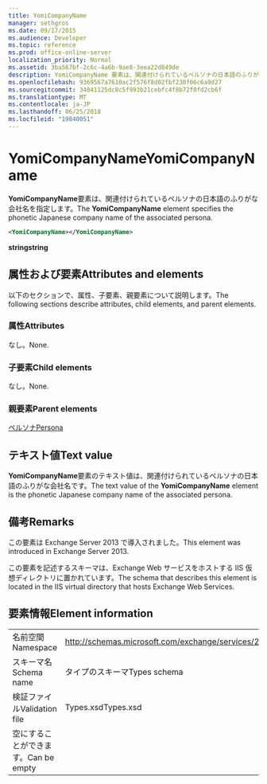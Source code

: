 ```yaml
---
title: YomiCompanyName
manager: sethgros
ms.date: 09/17/2015
ms.audience: Developer
ms.topic: reference
ms.prod: office-online-server
localization_priority: Normal
ms.assetid: 3ba567bf-2c6c-4a6b-9ae8-3eea22d849de
description: YomiCompanyName 要素は、関連付けられているペルソナの日本語のふりがな会社名を指定します。
ms.openlocfilehash: 9369567a7610ac2f576f8d02fbf230f06c6a9d27
ms.sourcegitcommit: 34041125dc8c5f993b21cebfc4f8b72f0fd2cb6f
ms.translationtype: MT
ms.contentlocale: ja-JP
ms.lasthandoff: 06/25/2018
ms.locfileid: "19840051"
---
```

# <a name="yomicompanyname"></a><span data-ttu-id="50b16-103">YomiCompanyName</span><span class="sxs-lookup"><span data-stu-id="50b16-103">YomiCompanyName</span></span>

<span data-ttu-id="50b16-104">**YomiCompanyName**要素は、関連付けられているペルソナの日本語のふりがな会社名を指定します。</span><span class="sxs-lookup"><span data-stu-id="50b16-104">The **YomiCompanyName** element specifies the phonetic Japanese company name of the associated persona.</span></span> 
  
```XML
<YomiCompanyName></YomiCompanyName>
```

 <span data-ttu-id="50b16-105">**string**</span><span class="sxs-lookup"><span data-stu-id="50b16-105">**string**</span></span>
## <a name="attributes-and-elements"></a><span data-ttu-id="50b16-106">属性および要素</span><span class="sxs-lookup"><span data-stu-id="50b16-106">Attributes and elements</span></span>

<span data-ttu-id="50b16-107">以下のセクションで、属性、子要素、親要素について説明します。</span><span class="sxs-lookup"><span data-stu-id="50b16-107">The following sections describe attributes, child elements, and parent elements.</span></span>
  
### <a name="attributes"></a><span data-ttu-id="50b16-108">属性</span><span class="sxs-lookup"><span data-stu-id="50b16-108">Attributes</span></span>

<span data-ttu-id="50b16-109">なし。</span><span class="sxs-lookup"><span data-stu-id="50b16-109">None.</span></span>
  
### <a name="child-elements"></a><span data-ttu-id="50b16-110">子要素</span><span class="sxs-lookup"><span data-stu-id="50b16-110">Child elements</span></span>

<span data-ttu-id="50b16-111">なし。</span><span class="sxs-lookup"><span data-stu-id="50b16-111">None.</span></span>
  
### <a name="parent-elements"></a><span data-ttu-id="50b16-112">親要素</span><span class="sxs-lookup"><span data-stu-id="50b16-112">Parent elements</span></span>

[<span data-ttu-id="50b16-113">ペルソナ</span><span class="sxs-lookup"><span data-stu-id="50b16-113">Persona</span></span>](persona.md)
  
## <a name="text-value"></a><span data-ttu-id="50b16-114">テキスト値</span><span class="sxs-lookup"><span data-stu-id="50b16-114">Text value</span></span>

<span data-ttu-id="50b16-115">**YomiCompanyName**要素のテキスト値は、関連付けられているペルソナの日本語のふりがな会社名です。</span><span class="sxs-lookup"><span data-stu-id="50b16-115">The text value of the **YomiCompanyName** element is the phonetic Japanese company name of the associated persona.</span></span> 
  
## <a name="remarks"></a><span data-ttu-id="50b16-116">備考</span><span class="sxs-lookup"><span data-stu-id="50b16-116">Remarks</span></span>

<span data-ttu-id="50b16-117">この要素は Exchange Server 2013 で導入されました。</span><span class="sxs-lookup"><span data-stu-id="50b16-117">This element was introduced in Exchange Server 2013.</span></span>
  
<span data-ttu-id="50b16-118">この要素を記述するスキーマは、Exchange Web サービスをホストする IIS 仮想ディレクトリに置かれています。</span><span class="sxs-lookup"><span data-stu-id="50b16-118">The schema that describes this element is located in the IIS virtual directory that hosts Exchange Web Services.</span></span>
  
## <a name="element-information"></a><span data-ttu-id="50b16-119">要素情報</span><span class="sxs-lookup"><span data-stu-id="50b16-119">Element information</span></span>

|||
|:-----|:-----|
|<span data-ttu-id="50b16-120">名前空間</span><span class="sxs-lookup"><span data-stu-id="50b16-120">Namespace</span></span>  <br/> |http://schemas.microsoft.com/exchange/services/2006/types  <br/> |
|<span data-ttu-id="50b16-121">スキーマ名</span><span class="sxs-lookup"><span data-stu-id="50b16-121">Schema name</span></span>  <br/> |<span data-ttu-id="50b16-122">タイプのスキーマ</span><span class="sxs-lookup"><span data-stu-id="50b16-122">Types schema</span></span>  <br/> |
|<span data-ttu-id="50b16-123">検証ファイル</span><span class="sxs-lookup"><span data-stu-id="50b16-123">Validation file</span></span>  <br/> |<span data-ttu-id="50b16-124">Types.xsd</span><span class="sxs-lookup"><span data-stu-id="50b16-124">Types.xsd</span></span>  <br/> |
|<span data-ttu-id="50b16-125">空にすることができます。</span><span class="sxs-lookup"><span data-stu-id="50b16-125">Can be empty</span></span>  <br/> ||
   

